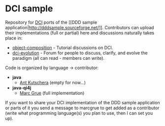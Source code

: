# DCI sample

Repository for [DCI](http://en.wikipedia.org/wiki/Data,_Context,_and_Interaction) ports of the [[DDD sample application|http://dddsample.sourceforge.net/]]. Contributors can upload their implementations (full or partial) here and discussions naturally takes place in:

* [object-composition](http://groups.google.com/group/object-composition/topics?hl=en) - Tutorial discussions on DCI.
* [dci-evolution](http://groups.google.com/group/dci-evolution/topics?hl=en) - Forum for people to discuss, clarify, and evolve the paradigm (all can read - members can write).

Code is organized by language -> contributor:

* **java**
   * [Ant Kutschera](https://github.com/DCI/dci-sample/tree/master/java/ant-kutschera) (empty for now...)
* **java-qi4j**
   * [Marc Grue](https://github.com/DCI/dci-sample/tree/master/java-qi4j/marc-grue) (full implementation)

If you want to share your DCI implementation of the DDD sample application or parts of it you send a message to marcgrue to get added as a contributor (write what programming language(s) you plan to use, then I can set you up).